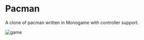 # Pacman

A clone of pacman written in Monogame
with controller support.

![game](https://github.com/user-attachments/assets/6ca98187-6bec-466d-b1ca-1a73dcbf98e9)

